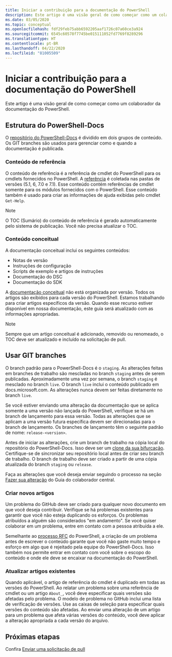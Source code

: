 ```yaml
---
title: Iniciar a contribuição para a documentação do PowerShell
description: Este artigo é uma visão geral de como começar como um colaborador da documentação do PowerShell.
ms.date: 03/05/2020
ms.topic: conceptual
ms.openlocfilehash: fdf29feb75abb6592205aaf1726c07a60ce3a924
ms.sourcegitcommit: 6545c60578f7745be015111052fd7769f8289296
ms.translationtype: HT
ms.contentlocale: pt-BR
ms.lasthandoff: 04/22/2020
ms.locfileid: "81005509"
---
```

# <a name="get-started-contributing-to-powershell-documentation"></a>Iniciar a contribuição para a documentação do PowerShell

Este artigo é uma visão geral de como começar como um colaborador da documentação do PowerShell.

## <a name="powershell-docs-structure"></a>Estrutura do PowerShell-Docs

O [repositório do PowerShell-Docs][psdocs] é dividido em dois grupos de conteúdo. Os GIT branches são usados para gerenciar como e quando a documentação é publicada.

### <a name="reference-content"></a>Conteúdo de referência

O conteúdo de referência é a referência de cmdlet do PowerShell para os cmdlets fornecidos no PowerShell.
A [referência][ref] é coletada nas pastas de versões (5.1, 6, 7.0 e 7.1). Esse conteúdo contém referências de cmdlet somente para os módulos fornecidos com o PowerShell. Esse conteúdo também é usado para criar as informações de ajuda exibidas pelo cmdlet `Get-Help`.

> [!NOTE]
> O TOC (Sumário) do conteúdo de referência é gerado automaticamente pelo sistema de publicação. Você não precisa atualizar o TOC.

### <a name="conceptual-content"></a>Conteúdo conceitual

A documentação conceitual inclui os seguintes conteúdos:

- Notas de versão
- Instruções de configuração
- Scripts de exemplo e artigos de instruções
- Documentação do DSC
- Documentação do SDK

A [documentação conceitual][conceptual] não está organizada por versão. Todos os artigos são exibidos para cada versão do PowerShell. Estamos trabalhando para criar artigos específicos da versão. Quando esse recurso estiver disponível em nossa documentação, este guia será atualizado com as informações apropriadas.

> [!NOTE]
> Sempre que um artigo conceitual é adicionado, removido ou renomeado, o TOC deve ser atualizado e incluído na solicitação de pull.

## <a name="using-git-branches"></a>Usar GIT branches

O branch padrão para o PowerShell-Docs é o `staging`. As alterações feitas em branches de trabalho são mescladas no branch `staging` antes de serem publicadas. Aproximadamente uma vez por semana, o branch `staging` é mesclado no branch `live`. O branch `live` inclui o conteúdo publicado em docs.microsoft.com. As alterações nunca devem ser feitas diretamente no branch `live`.

Se você estiver enviando uma alteração da documentação que se aplica somente a uma versão não lançada do PowerShell, verifique se há um branch de lançamento para essa versão. Todas as alterações que se aplicam a uma versão futura específica devem ser direcionadas para o branch de lançamento. Os branches de lançamento têm o seguinte padrão de nome: `release-<version>`.

Antes de iniciar as alterações, crie um branch de trabalho na cópia local do repositório do PowerShell-Docs. Isso deve ser um [clone da sua bifurcação][fork]. Certifique-se de sincronizar seu repositório local antes de criar seu branch de trabalho. O branch de trabalho deve ser criado a partir de uma cópia atualizada do branch `staging` ou `release`.

Faça as alterações que você deseja enviar seguindo o processo na seção [Fazer sua alteração][making-changes] do Guia do colaborador central.

### <a name="creating-new-articles"></a>Criar novos artigos

Um problema do GitHub deve ser criado para qualquer novo documento em que você deseja contribuir. Verifique se há problemas existentes para garantir que você não esteja duplicando os esforços. Os problemas atribuídos a alguém são considerados "em andamento". Se você quiser colaborar em um problema, entre em contato com a pessoa atribuída a ele.

Semelhante ao [processo RFC][rfc] do PowerShell, a criação de um problema antes de escrever o conteúdo garante que você não gaste muito tempo e esforço em algo que é rejeitado pela equipe do PowerShell-Docs. Isso também nos permite entrar em contato com você sobre o escopo do conteúdo e onde ele deve se encaixar na documentação do PowerShell.

### <a name="updating-existing-articles"></a>Atualizar artigos existentes

Quando aplicável, o artigo de referência do cmdlet é duplicado em todas as versões do PowerShell. Ao relatar um problema sobre uma referência de cmdlet ou um artigo `About_`, você deve especificar quais versões são afetadas pelo problema. O modelo de problema no GitHub inclui uma lista de verificação de versões. Use as caixas de seleção para especificar quais versões do conteúdo são afetadas. Ao enviar uma alteração de um artigo para um problema que afeta várias versões do conteúdo, você deve aplicar a alteração apropriada a cada versão do arquivo.

## <a name="next-steps"></a>Próximas etapas

Confira [Enviar uma solicitação de pull](pull-requests.md)

<!--link refs-->
[conceptual]: https://github.com/MicrosoftDocs/PowerShell-Docs/tree/staging/reference/docs-conceptual
[fork]: /contribute/get-started-setup-local#fork-the-repository
[making-changes]: /contribute/how-to-write-workflows-major#making-your-changes
[psdocs]: https://github.com/MicrosoftDocs/PowerShell-Docs
[ref]: https://github.com/MicrosoftDocs/PowerShell-Docs/tree/staging/reference
[rfc]: https://github.com/PowerShell/powershell-rfc/blob/master/RFC0000-RFC-Process.md